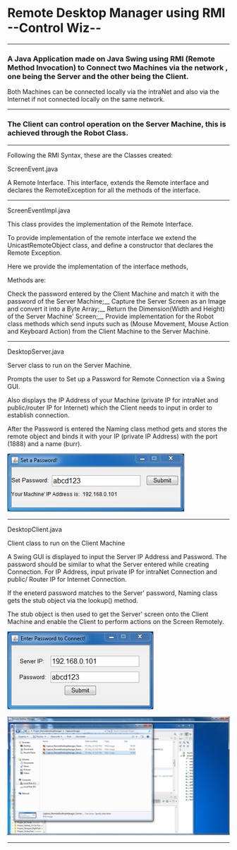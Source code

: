 # Remote Desktop Manager using RMI  --Control Wiz--
***

### A Java Application made on Java Swing using RMI (Remote Method Invocation) to Connect two Machines via the network , one being the Server and the other being the Client. 

Both Machines can be connected locally via the intraNet and also via the Internet if not connected locally on the same network.

---

### The Client can control operation on the Server Machine, this is achieved through the Robot Class.
---

Following the RMI Syntax, these are the Classes created:

ScreenEvent.java

A Remote Interface.
This interface, extends the Remote interface and declares the RemoteException for all the methods of the interface.

---

ScreenEventImpl.java

This class provides the implementation of the Remote Interface.

To provide implementation of the remote interface we extend the UnicastRemoteObject class, and define a constructor that declares the Remote Exception.
  
Here we provide the implementation of the interface methods,
 
Methods are: 
 
Check the password entered by the Client Machine and match it with the password of the Server Machine;__
Capture the Server Screen as an Image and convert it into a Byte Array;__
Return the Dimension(Width and Height) of the Server Machine' Screen;__
Provide implementation for the Robot class methods which send inputs such as (Mouse Movement, Mouse Action and Keyboard Action) from the Client Machine to the Server Machine.

---

DesktopServer.java

Server class to run on the Server Machine.
 
Prompts the user to Set up a Password for Remote Connection via a Swing GUI.

Also displays the IP Address of your Machine (private IP for intraNet and public/router IP for Internet) which the Client needs to input in order to establish connection.

After the Password is entered the Naming class method gets and stores the remote object and binds it with your IP (private IP Address) with the port (1888) and a name (burr).

![Capture_RemoteDesktopManager_ServerPassword.PNG](https://github.com/04xRaynal/RemoteDesktopManager_JavaRMI_--Control_Wiz--/blob/798d1b2720da6fd81883ad8e6445e343e170d39d/Captured%20Images/Capture_RemoteDesktopManager_ServerPassword.PNG)

---

DesktopClient.java

Client class to run on the Client Machine
 
A Swing GUI is displayed to input the Server IP Address and Password. 
The password should be similar to what the Server entered while creating Connection.
For IP Address, input private IP for intraNet Connection and public/ Router IP for Internet Connection.
 
If the eneterd password matches to the Server' password, Naming class gets the stub object via the lookup() method.
 
The stub object is then used to get the Server' screen onto the Client Machine and enable the Client to perform actions on the Screen Remotely.

![Capture_RemoteDesktopManager_ClientConnection.PNG](https://github.com/04xRaynal/RemoteDesktopManager_JavaRMI_--Control_Wiz--/blob/798d1b2720da6fd81883ad8e6445e343e170d39d/Captured%20Images/Capture_RemoteDesktopManager_ClientConnection.PNG)

![Capture_RemoteDesktopManager_RemoteScreen.PNG](https://github.com/04xRaynal/RemoteDesktopManager_JavaRMI_--Control_Wiz--/blob/798d1b2720da6fd81883ad8e6445e343e170d39d/Captured%20Images/Capture_RemoteDesktopManager_RemoteScreen.PNG)

---


